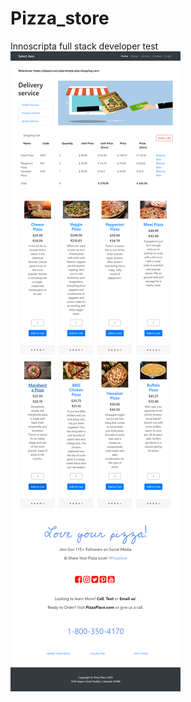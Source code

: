 # Pizza_store
 Innoscripta full stack developer test
![Deliverystorescreenshot](https://raw.githubusercontent.com/dminovski0/Delivery_store/master/Delivery%20store.png?token=AIE43SADXTISBHBPWQI7ZBK7B5FDA)
